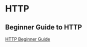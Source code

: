 # HTTP

## Beginner Guide to HTTP

[HTTP Beginner Guide](https://dev.to/abbeyperini/a-beginners-guide-to-http-part-1-definitions-38m7)